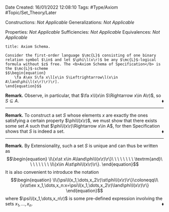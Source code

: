 <div class="topSpace"></div>

Date Created: 16/01/2022 12:08:10
Tags: #Type/Axiom #Topic/Set_Theory/Later

Constructions: <i>Not Applicable</i>
Generalizations: <i>Not Applicable</i>

Properties: <i>Not Applicable</i>
Sufficiencies: <i>Not Applicable</i>
Equivalences: <i>Not Applicable</i>

``` ad-Axiom
title: Axiom Schema.

Consider the first-order language $\mc{L}$ consisting of one binary relation symbol $\in$ and let $\phi\l(x\r)$ be any $\mc{L}$-logical formula without $z$ free. The <b>Axiom Schema of Specification</b> is the $\mc{L}$-scheme
$$\begin{equation}
    \fa A\ex S\fa x\l[x\in S\Leftrightarrow\l(x\in A\land\phi\l(x\r)\r)\r].
\end{equation}$$

```

<b>Remark.</b> Observe, in particular, that $\fa x\l(x\in S\Rightarrow x\in A\r)$, so $S\subseteq A$.<span style="float:right;">$\blacklozenge$</span>

---

<b>Remark.</b> To construct a set $S$ whose elements $x$ are exactly the ones satisfying a certain property $\phi\l(x\r)$, we must show that there exists some set $A$ such that $\phi\l(x\r)\Rightarrow x\in A$, for then Specification shows that $S$ is indeed a set.<span style="float:right;">$\blacklozenge$</span>

---

<b>Remark.</b> By Extensionality, such a set $S$ is unique and can thus be written as
$$\begin{equation}
    \l\{x\st x\in A\land\phi\l(x\r)\r\}\ \ \ \ \ \ \ \ \textrm{and}\ \ \ \ \ \ \ \ \l\{x\in A\st\phi\l(x\r)\r\}.
\end{equation}$$
It is also convenient to introduce the notation
$$\begin{equation}
    \l\{\psi\l(x_1,\dots,x_2\r)\st\phi\l(x\r)\r\}\coloneqq\l\{x\st\ex x_1,\dots,x_n:x=\psi\l(x_1,\dots,x_2\r)\land\phi\l(x\r)\r\}
\end{equation}$$
where $\psi\l(x_1,\dots,x_n\r)$ is some pre-defined expression involving the sets $x_1,\dots,x_n$.<span style="float:right;">$\blacklozenge$</span>

